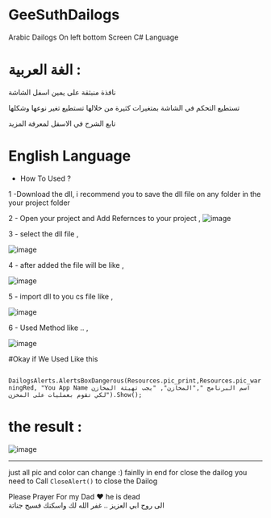 # GeeSuthDailogs
Arabic Dailogs On left bottom Screen C# Language 

# الغة العربية :
نافذة منبثقة على يمين اسفل الشاشة 

تستطيع التحكم في الشاشة بمتغيرات كثيرة من خلالها تستطيع تغير نوعها وشكلها 

تابع الشرح في الاسفل لمعرفة المزيد 

















































# English Language 

 * How To Used ? 
 
 
  1 -Download the dll, 
      i recommend you to save the dll file on any folder in the your project folder 
  
  
  2 - Open your project and Add Refernces to your project , 
  ![image](https://i.imgur.com/5LBgOWK.jpg)





3 - select the dll file  , 


  ![image](https://i.imgur.com/UOu4eJG.jpg)
  
  
  
4 - after added the file will be like   , 


  ![image](https://i.imgur.com/hE86M4J.jpg)
  
  
  
  
  
  
  
  
  
  
5 - import dll to you cs file like    , 


![image](https://i.imgur.com/lnDSWfI.jpg)





6 - Used Method like ..    , 



![image](https://i.imgur.com/TMlJzGx.jpg)




#Okay if We Used Like this 

` DailogsAlerts.AlertsBoxDangerous(Resources.pic_print,Resources.pic_warningRed, "You App Name اسم البرنامج ","المخازن", "يجب تهيئة المخازن لكي تقوم بعمليات على المخزن").Show();`










# the result : 
![image](https://i.imgur.com/C2RtQpc.jpg)


--------------------------------------------------------

just all pic and color can change :)
fainlly in end for close the dailog you need to Call `CloseAlert()` to close the Dailog

Please Prayer For my Dad ♥ he is dead  
الى روح ابي العزيز .. غفر الله لك واسكنك فسيح جناتة 
